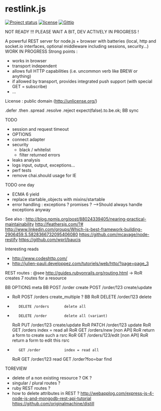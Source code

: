 restlink.js
===========

[![Project status](http://img.shields.io/badge/project_status-highly_experimental-red.png)](http://offirmo.net/classifying-open-source-projects-status/)
[![license](http://img.shields.io/badge/license-public_domain-brightgreen.png)](http://unlicense.org/)
[![Gittip](http://img.shields.io/gittip/Offirmo.png)](https://www.gittip.com/Offirmo/)

NOT READY !!! PLEASE WAIT A BIT, DEV ACTIVELY IN PROGRESS !

A powerful REST server for node.js + browser with batteries (local, http and socket.io interfaces, optional middleware including sessions, security...) WORK IN PROGRESS
Strong points :
- works in browser
- transport independent
- allows full HTTP capabilities (i.e. uncommon verb like BREW or anything)
- if allowed by transport, provides integrated push support (with special GET = subscribe)
- ...

License : public domain (http://unlicense.org/)


.defer
.then
.spread
.resolve
.reject
expect(false).to.be.ok;
BB sync

TODO
- session and request timeout
- OPTIONS
- connect adapter
- security
  - black / whitelist
  - filter returned errors
- leaks analysis
- logs input, output, exceptions...
- perf tests
- remove chai.should usage for IE

TODO one day
- ECMA 6 yield
- replace startable_objects with mixins/startable
- error handling : exceptions ? promises ? -->Should always handle exceptions anyway

See also :
http://blog.npmjs.org/post/88024339405/nearing-practical-maintainability
http://feathersjs.com/?#
http://www.linkedin.com/groups/Which-is-best-framework-building-2906459.S.5828366732095406080
https://github.com/mcavage/node-restify
https://github.com/wprl/baucis

Interesting reads
* http://www.codeshttp.com/
* http://julien-pauli.developpez.com/tutoriels/web/http/?page=page_3

REST routes :
@see http://guides.rubyonrails.org/routing.html
   -> RoR creates 7 routes for a resource

  BB     OPTIONS              meta
  BB     POST /order          create
         POST /order/123      create/update
*    RoR POST /orders         create_multiple ?
  BB RoR DELETE /order/123    delete
*        DELETE /orders       delete all
*        DELETE /order        delete all (variant)
     RoR PUT /order/123       create/update
     RoR PATCH /order/123     update
     RoR GET /orders          index = read all
     RoR GET /orders/new      [non API] RoR return a form to create such a rsrc
     RoR GET /orders/123/edit [non API] RoR return a form to edit this rsrc
*        GET /order           index = read all
     RoR GET /order/123       read
         GET /order?foo=bar   find


TOREVIEW
- delete of a non existing resource ? OK ?
- singular / plural routes ?
- ruby REST routes ?
- how to delete attributes in REST ?
http://webapplog.com/express-js-4-node-js-and-mongodb-rest-api-tutorial
https://github.com/originalmachine/distill
